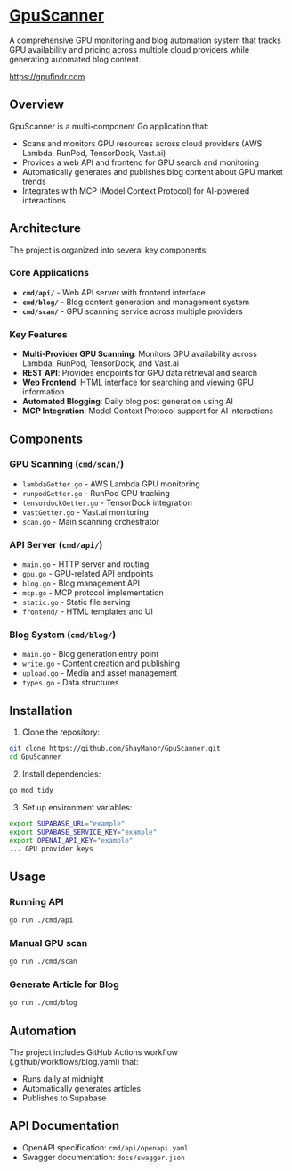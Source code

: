 # [GpuScanner](https://gpufindr.com)

A comprehensive GPU monitoring and blog automation system that tracks GPU availability and pricing across multiple cloud providers while generating automated blog content.

https://gpufindr.com

## Overview

GpuScanner is a multi-component Go application that:
- Scans and monitors GPU resources across cloud providers (AWS Lambda, RunPod, TensorDock, Vast.ai)
- Provides a web API and frontend for GPU search and monitoring
- Automatically generates and publishes blog content about GPU market trends
- Integrates with MCP (Model Context Protocol) for AI-powered interactions

## Architecture

The project is organized into several key components:

### Core Applications

- **`cmd/api/`** - Web API server with frontend interface
- **`cmd/blog/`** - Blog content generation and management system
- **`cmd/scan/`** - GPU scanning service across multiple providers

### Key Features

- **Multi-Provider GPU Scanning**: Monitors GPU availability across Lambda, RunPod, TensorDock, and Vast.ai
- **REST API**: Provides endpoints for GPU data retrieval and search
- **Web Frontend**: HTML interface for searching and viewing GPU information
- **Automated Blogging**: Daily blog post generation using AI
- **MCP Integration**: Model Context Protocol support for AI interactions

## Components

### GPU Scanning (`cmd/scan/`)
- `lambdaGetter.go` - AWS Lambda GPU monitoring
- `runpodGetter.go` - RunPod GPU tracking
- `tensordockGetter.go` - TensorDock integration
- `vastGetter.go` - Vast.ai monitoring
- `scan.go` - Main scanning orchestrator

### API Server (`cmd/api/`)
- `main.go` - HTTP server and routing
- `gpu.go` - GPU-related API endpoints
- `blog.go` - Blog management API
- `mcp.go` - MCP protocol implementation
- `static.go` - Static file serving
- `frontend/` - HTML templates and UI

### Blog System (`cmd/blog/`)
- `main.go` - Blog generation entry point
- `write.go` - Content creation and publishing
- `upload.go` - Media and asset management
- `types.go` - Data structures

## Installation

1. Clone the repository:
```bash
git clone https://github.com/ShayManor/GpuScanner.git
cd GpuScanner
```
2. Install dependencies:
```bash
go mod tidy
```
3. Set up environment variables:
```bash
export SUPABASE_URL="example"
export SUPABASE_SERVICE_KEY="example"
export OPENAI_API_KEY="example"
... GPU provider keys
```

## Usage

### Running API
```bash
go run ./cmd/api
```

### Manual GPU scan
```bash
go run ./cmd/scan
```

### Generate Article for Blog
```bash
go run ./cmd/blog
```

## Automation

The project includes GitHub Actions workflow (.github/workflows/blog.yaml) that:
- Runs daily at midnight
- Automatically generates articles
- Publishes to Supabase

## API Documentation

- OpenAPI specification: `cmd/api/openapi.yaml`
- Swagger documentation: `docs/swagger.json`


